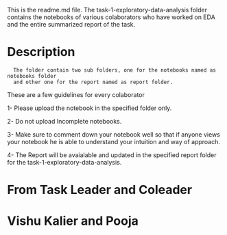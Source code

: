 This is the readme.md file. The task-1-exploratory-data-analysis folder contains the notebooks of various colaborators who have worked on EDA and the entire summarized report of the task.

# Description

      The folder contain two sub folders, one for the notebooks named as notebooks folder 
      and other one for the report named as report folder.




These are a few guidelines for every colaborator

 1- Please upload the notebook in the specified folder only.
  
 2- Do not upload Incomplete notebooks.
 
 3- Make sure to comment down your notebook well so that if anyone views your notebook he is able to understand your intuition and way of approach.
 
 4- The Report will be avaialable and updated in the specified report folder for the task-1-exploratory-data-analysis.
 
 




 # From Task Leader and Coleader
 
 # Vishu Kalier and Pooja
